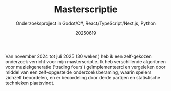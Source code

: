 ﻿---
{
  "title": "Masterscriptie",
  "subtitle": "Onderzoeksproject in Godot/C#, React/TypeScript/Next.js, Python",
  "image": "https://leading-whisper-59df6e3f28.media.strapiapp.com/masterscriptie_6049f5239f.jpg",
  "tags": [
    "solo",
    "programmeren",
    "universiteit"
  ],
  "links": [
    {
      "text": "Repository",
      "href": "https://github.com/sjerpsthomas/miles"
    },
    {
      "text": "Publicatie",
      "href": "https://repository.tudelft.nl/record/uuid:822728ff-9769-429f-9a88-0f2e960a26e4"
    }
  ],
  "date": "20250619"
}
---

Van november 2024 tot juli 2025 (30 weken) heb ik een zelf-gekozen onderzoek verricht voor mijn masterscriptie.
Ik heb verschillende algoritmen voor muziekgeneratie ('trading fours') geïmplementeerd en vergeleken door middel van een zelf-opgestelde onderzoeksberaming, waarin spelers zichzelf beoordelen, en er beoordeling door derde partijen en statistische technieken plaatsvindt.
